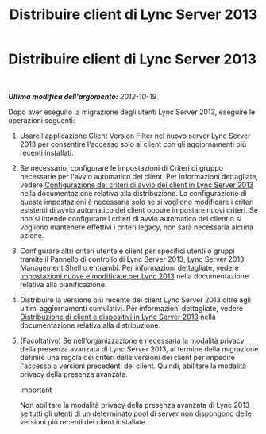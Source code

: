 ﻿---
title: Distribuire client di Lync Server 2013
TOCTitle: Distribuire client di Lync Server 2013
ms:assetid: 508e5dfa-588b-4289-81ce-2043c2d79e04
ms:mtpsurl: https://technet.microsoft.com/it-it/library/JJ204883(v=OCS.15)
ms:contentKeyID: 49300559
ms.date: 08/24/2015
mtps_version: v=OCS.15
ms.translationtype: HT
---

# Distribuire client di Lync Server 2013

 

_**Ultima modifica dell'argomento:** 2012-10-19_

Dopo aver eseguito la migrazione degli utenti Lync Server 2013, eseguire le operazioni seguenti:

1.  Usare l'applicazione Client Version Filter nel nuovo server Lync Server 2013 per consentire l'accesso solo ai client con gli aggiornamenti più recenti installati.

2.  Se necessario, configurare le impostazioni di Criteri di gruppo necessarie per l'avvio automatico dei client. Per informazioni dettagliate, vedere [Configurazione dei criteri di avvio dei client in Lync Server 2013](lync-server-2013-configuring-client-bootstrapping-policies.md) nella documentazione relativa alla distribuzione. La configurazione di queste impostazioni è necessaria solo se si vogliono modificare i criteri esistenti di avvio automatico dei client oppure impostare nuovi criteri. Se non si intende configurare i criteri di avvio automatico dei client o si vogliono mantenere effettivi i criteri legacy, non sarà necessaria alcuna azione.

3.  Configurare altri criteri utente e client per specifici utenti o gruppi tramite il Pannello di controllo di Lync Server 2013, Lync Server 2013 Management Shell o entrambi. Per informazioni dettagliate, vedere [Impostazioni nuove e modificate per Lync 2013](lync-server-2013-new-and-changed-settings-for-lync-2013.md) nella documentazione relativa alla pianificazione.

4.  Distribuire la versione più recente dei client Lync Server 2013 oltre agli ultimi aggiornamenti cumulativi. Per informazioni dettagliate, vedere [Distribuzione di client e dispositivi in Lync Server 2013](lync-server-2013-deploying-clients-and-devices.md) nella documentazione relativa alla distribuzione.

5.  (Facoltativo) Se nell'organizzazione è necessaria la modalità privacy della presenza avanzata di Lync Server 2013, al termine della migrazione definire una regola dei criteri delle versioni dei client per impedire l'accesso a versioni precedenti dei client. Quindi, abilitare la modalità privacy della presenza avanzata.
    
    > [!important]  
    > Non abilitare la modalità privacy della presenza avanzata di Lync 2013 se tutti gli utenti di un determinato pool di server non dispongono delle versioni più recenti dei client installate.
